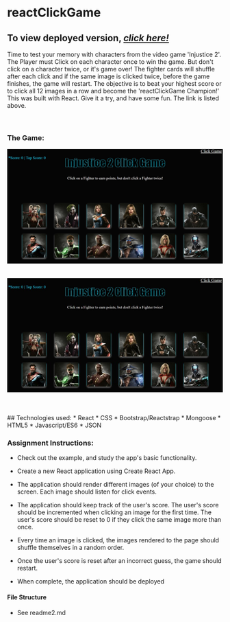 # reactClickGame

## To view deployed version, _**[click here!](https://pdwood-17485.herokuapp.com/)**_
Time to test your memory with characters from the video game 'Injustice 2'.
The Player must Click on each character once to win the game. But don't click on a character twice, or it's game over! The fighter cards will shuffle after each click and if the same image is clicked twice, before the game finishes, the game will restart. The objective is to beat your highest score or to click all 12 images in a row and become the 'reactClickGame Champion!' This was built with React. Give it a try, and have some fun. The link is listed above.
<br>
<br>
<br>
### The Game:<br>
![reactClickGame Img](public/assets/images/home.jpg)
<br>
<br>

![reactClickGame Img2](public/assets/images/home2.jpg)

<br>
<br>
## Technologies used:
* React
* CSS
* Bootstrap/Reactstrap
* Mongoose
* HTML5
* Javascript/ES6
* JSON

### Assignment Instructions:
* Check out the example, and study the app's basic functionality.

* Create a new React application using Create React App.

* The application should render different images (of your choice) to the screen. Each image should listen for click events.

* The application should keep track of the user's score. The user's score should be incremented when clicking an image for the first time. The user's score should be reset to 0 if they click the same image more than once.

* Every time an image is clicked, the images rendered to the page should shuffle themselves in a random order.

* Once the user's score is reset after an incorrect guess, the game should restart.

* When complete, the application should be deployed

#### File Structure
* See readme2.md
